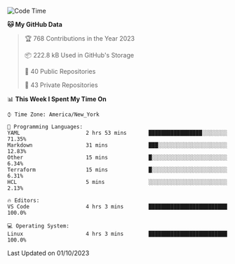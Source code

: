 <!--START_SECTION:waka-->
![Code Time](http://img.shields.io/badge/Code%20Time-219%20hrs%2015%20mins-blue)

**🐱 My GitHub Data** 

> 🏆 768 Contributions in the Year 2023
 > 
> 📦 222.8 kB Used in GitHub's Storage 
 > 
> 📜 40 Public Repositories 
 > 
> 🔑 43 Private Repositories  
 > 
📊 **This Week I Spent My Time On** 

```text
⌚︎ Time Zone: America/New_York

💬 Programming Languages: 
YAML                     2 hrs 53 mins       █████████████████░░░░░░░░   71.35% 
Markdown                 31 mins             ███░░░░░░░░░░░░░░░░░░░░░░   12.83% 
Other                    15 mins             █░░░░░░░░░░░░░░░░░░░░░░░░   6.34% 
Terraform                15 mins             █░░░░░░░░░░░░░░░░░░░░░░░░   6.31% 
HCL                      5 mins              ░░░░░░░░░░░░░░░░░░░░░░░░░   2.13%

🔥 Editors: 
VS Code                  4 hrs 3 mins        █████████████████████████   100.0%

💻 Operating System: 
Linux                    4 hrs 3 mins        █████████████████████████   100.0%

```


 Last Updated on 01/10/2023
<!--END_SECTION:waka-->
